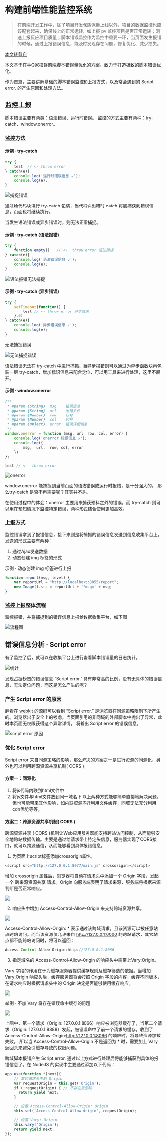 
# 构建前端性能监控系统

> 在前端开发工作中，除了项目开发保质保量上线以外，项目的数据监控也应该配套起来，确保线上的正常运转。如上报 pv 监控项目是否正常运转；测速上报反应项目质量；脚本错误监控作为监控中重要一环，当页面发生报错的时候，通过上报错误信息，能及时发现存在问题，修复优化、减少损失。

[本文转载自](https://github.com/joeyguo/blog/issues/13)

本文基于在手Q家校群前端脚本错误量优化的方案，致力于打造极致的脚本错误优化。

作为首篇，主要讲解基础的脚本错误监控和上报方式，以及常会遇到的 Script error. 的产生原因和处理方法。

## 监控上报
脚本错误主要有两类：语法错误、运行时错误。
监控的方式主要有两种：try-catch、window.onerror。

### 监控方法

#### 示例 · try-catch

```javascript
try {
    test  // <- throw error
} catch(e){
    console.log('运行时错误信息 ↙');
    console.log(e);
}
```

![捕捉错误](https://cloud.githubusercontent.com/assets/10385585/23819866/b46e35bc-0647-11e7-955d-b5c947c10349.png)

通过给代码块进行 try-catch 包装，当代码块出错时 catch 将能捕获到错误信息，页面也将继续执行。

当发生语法错误或异步错误时，则无法正常捕捉。

#### 示例 · try-catch (语法报错)

```javascript
try {
    function empty()   // <-  throw error 语法错误
} catch(e){
    console.log('语法错误信息 ↙');
    console.log(e);
}
```

![语法报错无法捕捉](https://cloud.githubusercontent.com/assets/10385585/23819873/eded7078-0647-11e7-9762-0cce1524bfc2.png)

#### 示例 · try-catch (异步错误)

```javascript
try {
    setTimeout(function() {
        test // <- throw error 异步错误
    },0)
} catch(e){
    console.log('异步错误信息 ↙');
    console.log(e);
}
```

无法捕捉错误

![无法捕捉错误](https://cloud.githubusercontent.com/assets/10385585/23819887/2ab8b9ae-0648-11e7-8c52-e436726b19a6.png)

语法错误无法在 try-catch 中进行捕抓、而异步报错则可以通过为异步函数块再包装一层 try-catch，增加标识信息来配合定位，可以用工具来进行处理，这里不展开。

#### 示例 · window.onerror

```javascript
/**
 * @param {String}  msg    错误信息
 * @param {String}  url    出错文件
 * @param {Number}  row    行号
 * @param {Number}  col    列号
 * @param {Object}  error  错误详细信息
 */
window.onerror = function (msg, url, row, col, error) {
    console.log('onerror 错误信息 ↙');
    console.log({
        msg,  url,  row, col, error
    })
};

test // <-  throw error
```

![onerror](https://cloud.githubusercontent.com/assets/10385585/23819935/1c99afbc-0649-11e7-8073-cda0ff1208a5.png)

window.onerror 能捕捉到当前页面的语法错误或运行时报错，是十分强大的。
那么try-catch 是否不再需要呢？其实并不是。

在使用过程中的体会：onerror 主要用来捕获预料之外的错误，而 try-catch 则可以用在预知情况下监控特定错误，两种形式结合使用更加高效。

### 上报方式

监控错误拿到了报错信息，接下来则是将捕抓的错误信息发送到信息收集平台上，发送的形式主要有两种：

1. 通过Ajax发送数据
2. 动态创建 img 标签的形式

示例 · 动态创建 img 标签进行上报

```javascript
function report(msg, level) {
    var reportUrl = "http://localhost:8055/report";
    new Image().src = reportUrl + '?msg=' + msg;
}
```

### 监控上报整体流程

监控报错，并将捕捉到的错误信息上报给数据收集平台，如下图

![流程图](https://cloud.githubusercontent.com/assets/10385585/23819962/80913706-0649-11e7-9ffb-85ce40efad69.png)

## 错误信息分析 · Script error

有了监控了后，就可以在收集平台上进行查看脚本错误量的日志统计。

![统计](https://cloud.githubusercontent.com/assets/10385585/23838826/702b42ee-07d4-11e7-9853-2c135550e00e.png)

发现占据榜首的错误信息 “Script error.” 具有非常高的比例，没有无具体的错误信息，无法定位问题，而这是怎么产生的呢？

### 产生 Script error 的原因

翻看在 [webkit 的源码](http://trac.webkit.org/browser/trunk/Source/WebCore/dom/ScriptExecutionContext.cpp)可以看到 “Script error.” 是浏览器在同源策略限制下所产生的。浏览器出于安全上的考虑，当页面引用的非同域的外部脚本中抛出了异常，此时本页面无权限获得这个异常详情， 将输出 Script error 的错误信息。

![script error 原因](https://cloud.githubusercontent.com/assets/10385585/23820174/bb73b3e0-064d-11e7-9bdb-5e382fb549d6.png)

### 优化 Script error

Script error 来自同源策略的影响，那么解决的方案之一是进行资源的同源化，另外也可以利用跨源资源共享机制( CORS )。

#### 方案一：同源化

1. 将js代码内联到html文件中
2. 将js文件与html文件放到同一域名下
以上两种方式能够简单直接地解决问题，但也可能带来其他影响，如内联资源不好利用文件缓存，同域无法充分利用cdn优势等等。

#### 方案二：跨源资源共享机制( CORS )

跨源资源共享 ( CORS )机制让Web应用服务器能支持跨站访问控制，从而能够安全地跨站数据传输。主要是通过给请求带上特定头信息，服务器实现了CORS接口，就可以跨源通信，从而能够看到具体报错信息。

 1. 为页面上script标签添加crossorigin属性。

```javascript
<script src="http://127.0.0.1:8077/main.js" crossorigin></script>
```

增加 crossorigin 属性后，浏览器将自动在请求头中添加一个 Origin 字段，发起一个 跨来源资源共享 请求。Origin 向服务端表明了请求来源，服务端将根据来源判断是否正常响应。

![](https://cloud.githubusercontent.com/assets/10385585/23839391/b15066b0-07d8-11e7-81eb-f2e0b63ec02b.png)

2. 响应头中增加 Access-Control-Allow-Origin 来支持跨域资源共享。

![](https://cloud.githubusercontent.com/assets/10385585/23839417/eb2cde86-07d8-11e7-887f-4824f0dcafa8.png)

Access-Control-Allow-Origin: * 表示通过该跨域请求，且该资源可以被任意站点跨站访问。而当该资源仅允许来自 http://127.0.0.1:8066 的跨站请求，其它站点都不能跨站访问时，将可以返回：

```java
Access-Control-Allow-Origin:http://127.0.0.1:8066
```

3. 指定域名的 Access-Control-Allow-Origin 的响应头中需带上Vary:Origin。

Vary 字段的作用在于为缓存服务器提供缓存规则及缓存筛选的依据。当增加 Vary:Origin 响应头后，缓存服务器将会按照 Origin 字段的内容，缓存不同版本，在请求响应时根据请求头中的 Origin 决定是否能够使用缓存响应。

![](https://cloud.githubusercontent.com/assets/10385585/23840619/aef5528c-07e1-11e7-8131-bc0b595ac2cc.png)

举例 · 不加 Vary 将存在错误命中缓存的问题

![](https://cloud.githubusercontent.com/assets/10385585/23839839/aa8fb4ea-07db-11e7-8e9f-6258f6d610cd.png)

上图中，第一个请求（Origin: 127.0.0.1:8066）响应被浏览器缓存了，当第二个请求（Origin: 127.0.0.1:8888）发起，被错误命中了前一个请求的缓存，收到了 Access-Control-Allow-Origin:http://127.0.0.1:8066 的响应时，将导致资源加载失败。
所以当 Access-Control-Allow-Origin 不是返回为 * 时，需要加上 Vary 返回头来避免引缓存导致的权限问题。

跨域脚本报错产生 Script error. 通过以上方式进行处理后将能够捕获到具体的报错信息了。在 NodeJS 的实现中主要通过添加以下代码：

```JavaScript
app.use(function *(next){
    // 拿到请求头中的 Origin
    var requestOrigin = this.get('Origin'); 
    if (!requestOrigin) { // 不存在则忽略
      return yield next;
    }

    // 设置 Access-Control-Allow-Origin: Origin
    this.set('Access-Control-Allow-Origin', requestOrigin);

    // 设置 Vary: Origin
    this.vary('Origin');
    return yield next;
});
```

